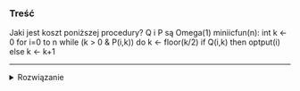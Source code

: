 ### Treść
Jaki jest koszt poniższej procedury? Q i P są Omega(1)
miniicfun(n):
int k <- 0
for i=0 to n
	while (k > 0 & P(i,k)) do k <- floor(k/2) 
	if Q(i,k) then optput(i) else k <- k+1

------
<details><summary>Rozwiązanie</summary>
<p>


